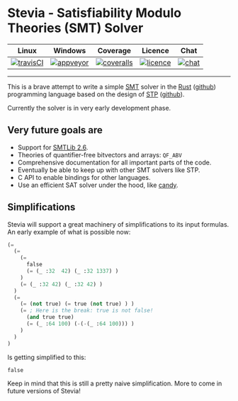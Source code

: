 # Stevia - Satisfiability Modulo Theories (SMT) Solver

|        Linux        |       Windows       |       Coverage       |       Licence      |       Chat       |
|:-------------------:|:-------------------:|:--------------------:|:------------------:|:----------------:|
| [![travisCI][1]][2] | [![appveyor][3]][4] | [![coveralls][5]][6] | [![licence][7]][8] | [![chat][9]][10] |

[1]: https://travis-ci.org/Robbepop/stevia.svg?branch=master
[2]: https://travis-ci.org/Robbepop/stevia
[3]: https://ci.appveyor.com/api/projects/status/16fc9l6rtroo4xqd?svg=true
[4]: https://ci.appveyor.com/project/Robbepop/stevia/branch/master
[5]: https://coveralls.io/repos/github/Robbepop/stevia/badge.svg?branch=master
[6]: https://coveralls.io/github/Robbepop/stevia?branch=master
[7]: https://img.shields.io/badge/license-MIT-blue.svg
[8]: ./LICENCE
[9]: https://badges.gitter.im/herobird-gh/stevia.svg
[10]: https://gitter.im/herobird-gh/stevia

[smt-wiki]: https://en.wikipedia.org/wiki/Satisfiability_modulo_theories
[rust-home]: https://www.rust-lang.org/
[rust-repo]: https://github.com/rust-lang/rust
[stp-home]: http://stp.github.io/
[stp-repo]: https://github.com/stp/stp
[smtlib-home]: http://smtlib.cs.uiowa.edu/index.shtml
[candy-repo]: https://github.com/Udopia/candy-kingdom

---

This is a brave attempt to write a simple [SMT][smt-wiki] solver in the [Rust][rust-home] ([github][rust-repo]) programming language based on the design of [STP][stp-home] ([github][stp-repo]).  

Currently the solver is in very early development phase.

## Very future goals are
- Support for [SMTLib 2.6][smtlib-home].
- Theories of quantifier-free bitvectors and arrays: `QF_ABV`
- Comprehensive documentation for all important parts of the code.
- Eventually be able to keep up with other SMT solvers like STP.
- C API to enable bindings for other languages.
- Use an efficient SAT solver under the hood, like [candy][candy-repo].

## Simplifications

Stevia will support a great machinery of simplifications to its input formulas.
An early example of what is possible now:

```lisp
(=
  (=
    (=
      false
      (= (_ :32  42) (_ :32 1337) )
    )
    (= (_ :32 42) (_ :32 42) )
  )
  (=
    (= (not true) (= true (not true) ) )
    (= ; Here is the break: true is not false!
      (and true true)
      (= (_ :64 100) (-(-(_ :64 100))) )
    )
  )
)
```

Is getting simplified to this:

```lisp
false
```

Keep in mind that this is still a pretty naive simplification. More to come in future versions of Stevia!
